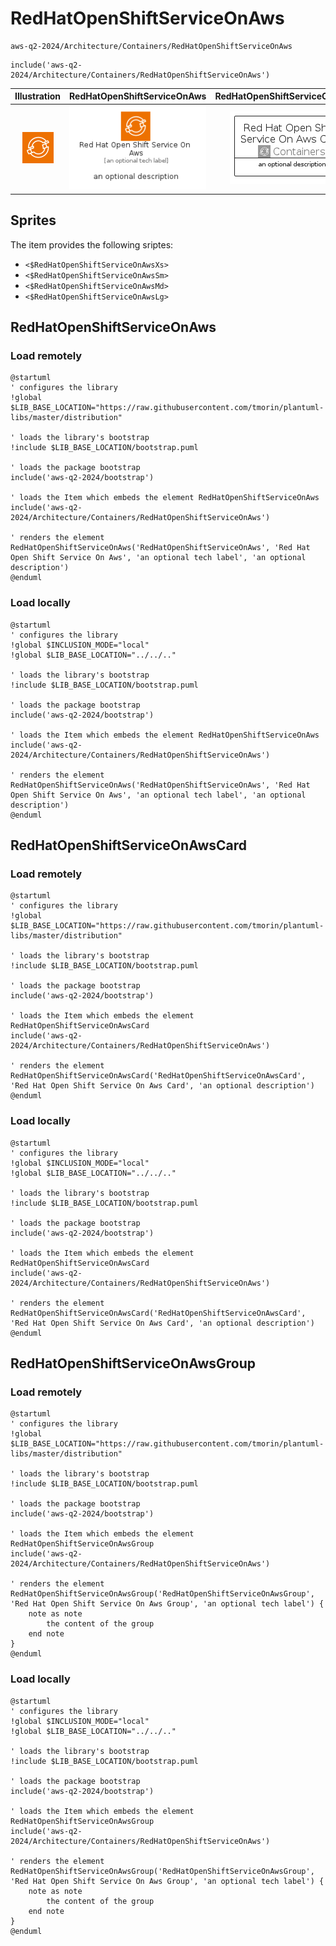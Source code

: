 # RedHatOpenShiftServiceOnAws


```text
aws-q2-2024/Architecture/Containers/RedHatOpenShiftServiceOnAws
```

```text
include('aws-q2-2024/Architecture/Containers/RedHatOpenShiftServiceOnAws')
```



| Illustration | RedHatOpenShiftServiceOnAws | RedHatOpenShiftServiceOnAwsCard | RedHatOpenShiftServiceOnAwsGroup |
| :---: | :---: | :---: | :---: |
| ![illustration for Illustration](../../../aws-q2-2024/Architecture/Containers/RedHatOpenShiftServiceOnAws.png) | ![illustration for RedHatOpenShiftServiceOnAws](../../../aws-q2-2024/Architecture/Containers/RedHatOpenShiftServiceOnAws.Local.png) | ![illustration for RedHatOpenShiftServiceOnAwsCard](../../../aws-q2-2024/Architecture/Containers/RedHatOpenShiftServiceOnAwsCard.Local.png) | ![illustration for RedHatOpenShiftServiceOnAwsGroup](../../../aws-q2-2024/Architecture/Containers/RedHatOpenShiftServiceOnAwsGroup.Local.png) |



## Sprites
The item provides the following sriptes:

- `<$RedHatOpenShiftServiceOnAwsXs>`
- `<$RedHatOpenShiftServiceOnAwsSm>`
- `<$RedHatOpenShiftServiceOnAwsMd>`
- `<$RedHatOpenShiftServiceOnAwsLg>`





## RedHatOpenShiftServiceOnAws

### Load remotely
```plantuml
@startuml
' configures the library
!global $LIB_BASE_LOCATION="https://raw.githubusercontent.com/tmorin/plantuml-libs/master/distribution"

' loads the library's bootstrap
!include $LIB_BASE_LOCATION/bootstrap.puml

' loads the package bootstrap
include('aws-q2-2024/bootstrap')

' loads the Item which embeds the element RedHatOpenShiftServiceOnAws
include('aws-q2-2024/Architecture/Containers/RedHatOpenShiftServiceOnAws')

' renders the element
RedHatOpenShiftServiceOnAws('RedHatOpenShiftServiceOnAws', 'Red Hat Open Shift Service On Aws', 'an optional tech label', 'an optional description')
@enduml
```

### Load locally
```plantuml
@startuml
' configures the library
!global $INCLUSION_MODE="local"
!global $LIB_BASE_LOCATION="../../.."

' loads the library's bootstrap
!include $LIB_BASE_LOCATION/bootstrap.puml

' loads the package bootstrap
include('aws-q2-2024/bootstrap')

' loads the Item which embeds the element RedHatOpenShiftServiceOnAws
include('aws-q2-2024/Architecture/Containers/RedHatOpenShiftServiceOnAws')

' renders the element
RedHatOpenShiftServiceOnAws('RedHatOpenShiftServiceOnAws', 'Red Hat Open Shift Service On Aws', 'an optional tech label', 'an optional description')
@enduml
```

## RedHatOpenShiftServiceOnAwsCard

### Load remotely
```plantuml
@startuml
' configures the library
!global $LIB_BASE_LOCATION="https://raw.githubusercontent.com/tmorin/plantuml-libs/master/distribution"

' loads the library's bootstrap
!include $LIB_BASE_LOCATION/bootstrap.puml

' loads the package bootstrap
include('aws-q2-2024/bootstrap')

' loads the Item which embeds the element RedHatOpenShiftServiceOnAwsCard
include('aws-q2-2024/Architecture/Containers/RedHatOpenShiftServiceOnAws')

' renders the element
RedHatOpenShiftServiceOnAwsCard('RedHatOpenShiftServiceOnAwsCard', 'Red Hat Open Shift Service On Aws Card', 'an optional description')
@enduml
```

### Load locally
```plantuml
@startuml
' configures the library
!global $INCLUSION_MODE="local"
!global $LIB_BASE_LOCATION="../../.."

' loads the library's bootstrap
!include $LIB_BASE_LOCATION/bootstrap.puml

' loads the package bootstrap
include('aws-q2-2024/bootstrap')

' loads the Item which embeds the element RedHatOpenShiftServiceOnAwsCard
include('aws-q2-2024/Architecture/Containers/RedHatOpenShiftServiceOnAws')

' renders the element
RedHatOpenShiftServiceOnAwsCard('RedHatOpenShiftServiceOnAwsCard', 'Red Hat Open Shift Service On Aws Card', 'an optional description')
@enduml
```

## RedHatOpenShiftServiceOnAwsGroup

### Load remotely
```plantuml
@startuml
' configures the library
!global $LIB_BASE_LOCATION="https://raw.githubusercontent.com/tmorin/plantuml-libs/master/distribution"

' loads the library's bootstrap
!include $LIB_BASE_LOCATION/bootstrap.puml

' loads the package bootstrap
include('aws-q2-2024/bootstrap')

' loads the Item which embeds the element RedHatOpenShiftServiceOnAwsGroup
include('aws-q2-2024/Architecture/Containers/RedHatOpenShiftServiceOnAws')

' renders the element
RedHatOpenShiftServiceOnAwsGroup('RedHatOpenShiftServiceOnAwsGroup', 'Red Hat Open Shift Service On Aws Group', 'an optional tech label') {
    note as note
        the content of the group
    end note
}
@enduml
```

### Load locally
```plantuml
@startuml
' configures the library
!global $INCLUSION_MODE="local"
!global $LIB_BASE_LOCATION="../../.."

' loads the library's bootstrap
!include $LIB_BASE_LOCATION/bootstrap.puml

' loads the package bootstrap
include('aws-q2-2024/bootstrap')

' loads the Item which embeds the element RedHatOpenShiftServiceOnAwsGroup
include('aws-q2-2024/Architecture/Containers/RedHatOpenShiftServiceOnAws')

' renders the element
RedHatOpenShiftServiceOnAwsGroup('RedHatOpenShiftServiceOnAwsGroup', 'Red Hat Open Shift Service On Aws Group', 'an optional tech label') {
    note as note
        the content of the group
    end note
}
@enduml
```

